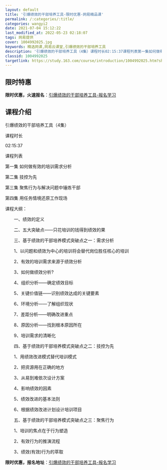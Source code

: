 ```yaml
---
layout: default
title: '引爆绩效的干部培养工具-限时优惠-网易精品课'
permalink: /:categories/:title/
categories: wangyi2
date: 2021-07-04 15:12:22
last_modified_at: 2022-05-23 02:18:07
tags: 网易提供
cover: 1004992025.jpg
keywords: 精选网课,网易云课堂,引爆绩效的干部培养工具
description: '引爆绩效的干部培养工具（4集）课程时长02:15:37课程列表第一集如何做有效的培训需求分析第二集技控为先第三集聚焦行为'
classid: 1004992025
targetlink: https://study.163.com/course/introduction/1004992025.htm?share=1&shareId=1025206652&utm_campaign=share&utm_medium=iphoneShare&utm_source=&utm_u=1025206652
---
```


## 限时特惠

**限时优惠，火速报名**：[引爆绩效的干部培养工具-报名学习](https://study.163.com/course/introduction/1004992025.htm?share=1&shareId=1025206652&utm_campaign=share&utm_medium=iphoneShare&utm_source=&utm_u=1025206652)

## 课程介绍

引爆绩效的干部培养工具（4集）

课程时长

02:15:37

课程列表

第一集 如何做有效的培训需求分析 

第二集 技控为先

第三集 聚焦行为与解决问题中锤炼干部

第四集 用任务情境还原工作现场 



课程大纲：

　　一、绩效的定义

　　二、五大突破点——只花培训的钱得到绩效的果

　　三、基于绩效的干部培养模式突破点之一：需求分析

　　1、以问题和绩效为中心的培训将会替代岗位胜任核心的培训

　　2、有效的培训需求来源于绩效分析

　　3、如何做绩效分析?

　　4、组织分析——确定绩效目标

　　5、关键价值链——识别绩效达成的关键要素

　　6、环境分析——了解组织现状

　　7、差距分析——明确改进重点

　　8、原因分析——找到根本原因所在

　　9、培训需求的清晰化

　　四、基于绩效的干部培养模式突破点之二：技控为先

　　1、用绩效改进模式替代培训模式

　　2、把资源用在正确的地方

　　3、从易到难依次设计方案

　　4、影响绩效的因素

　　5、绩效改进的基本法则

　　6、根据绩效改进计划设计培训项目

　　五、基于绩效的干部培养模式突破点之三：聚焦行为

　　1、培训的焦点在于行为塑造

　　2、有效行为的推演流程

　　3、绩效(有效)行为的萃取

**限时优惠，报名地址**：[引爆绩效的干部培养工具-报名学习](https://study.163.com/course/introduction/1004992025.htm?share=1&shareId=1025206652&utm_campaign=share&utm_medium=iphoneShare&utm_source=&utm_u=1025206652)

